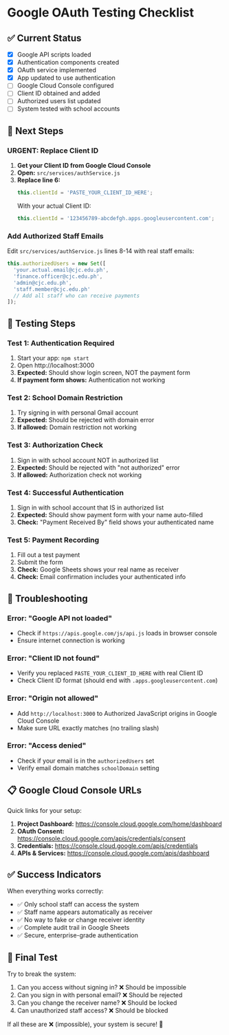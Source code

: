 # Google OAuth Testing Checklist

## ✅ **Current Status**
- [x] Google API scripts loaded
- [x] Authentication components created
- [x] OAuth service implemented
- [x] App updated to use authentication
- [ ] Google Cloud Console configured
- [ ] Client ID obtained and added
- [ ] Authorized users list updated
- [ ] System tested with school accounts

## 🔧 **Next Steps**

### **URGENT: Replace Client ID**

1. **Get your Client ID from Google Cloud Console**
2. **Open:** `src/services/authService.js`
3. **Replace line 6:**
   ```javascript
   this.clientId = 'PASTE_YOUR_CLIENT_ID_HERE';
   ```
   With your actual Client ID:
   ```javascript
   this.clientId = '123456789-abcdefgh.apps.googleusercontent.com';
   ```

### **Add Authorized Staff Emails**

Edit `src/services/authService.js` lines 8-14 with real staff emails:
```javascript
this.authorizedUsers = new Set([
  'your.actual.email@cjc.edu.ph',
  'finance.officer@cjc.edu.ph',
  'admin@cjc.edu.ph',
  'staff.member@cjc.edu.ph'
  // Add all staff who can receive payments
]);
```

## 🧪 **Testing Steps**

### **Test 1: Authentication Required**
1. Start your app: `npm start`
2. Open http://localhost:3000
3. **Expected:** Should show login screen, NOT the payment form
4. **If payment form shows:** Authentication not working

### **Test 2: School Domain Restriction**
1. Try signing in with personal Gmail account
2. **Expected:** Should be rejected with domain error
3. **If allowed:** Domain restriction not working

### **Test 3: Authorization Check**
1. Sign in with school account NOT in authorized list
2. **Expected:** Should be rejected with "not authorized" error
3. **If allowed:** Authorization check not working

### **Test 4: Successful Authentication**
1. Sign in with school account that IS in authorized list
2. **Expected:** Should show payment form with your name auto-filled
3. **Check:** "Payment Received By" field shows your authenticated name

### **Test 5: Payment Recording**
1. Fill out a test payment
2. Submit the form
3. **Check:** Google Sheets shows your real name as receiver
4. **Check:** Email confirmation includes your authenticated info

## 🚨 **Troubleshooting**

### **Error: "Google API not loaded"**
- Check if `https://apis.google.com/js/api.js` loads in browser console
- Ensure internet connection is working

### **Error: "Client ID not found"**
- Verify you replaced `PASTE_YOUR_CLIENT_ID_HERE` with real Client ID
- Check Client ID format (should end with `.apps.googleusercontent.com`)

### **Error: "Origin not allowed"**
- Add `http://localhost:3000` to Authorized JavaScript origins in Google Cloud Console
- Make sure URL exactly matches (no trailing slash)

### **Error: "Access denied"**
- Check if your email is in the `authorizedUsers` set
- Verify email domain matches `schoolDomain` setting

## 📋 **Google Cloud Console URLs**

Quick links for your setup:

1. **Project Dashboard:** https://console.cloud.google.com/home/dashboard
2. **OAuth Consent:** https://console.cloud.google.com/apis/credentials/consent
3. **Credentials:** https://console.cloud.google.com/apis/credentials
4. **APIs & Services:** https://console.cloud.google.com/apis/dashboard

## ✅ **Success Indicators**

When everything works correctly:
- ✅ Only school staff can access the system
- ✅ Staff name appears automatically as receiver
- ✅ No way to fake or change receiver identity
- ✅ Complete audit trail in Google Sheets
- ✅ Secure, enterprise-grade authentication

## 🎯 **Final Test**

Try to break the system:
1. Can you access without signing in? ❌ Should be impossible
2. Can you sign in with personal email? ❌ Should be rejected
3. Can you change the receiver name? ❌ Should be locked
4. Can unauthorized staff access? ❌ Should be blocked

If all these are ❌ (impossible), your system is secure! 🔐
















